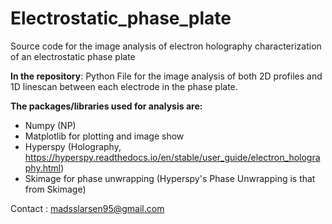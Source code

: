 # Electrostatic_phase_plate
Source code for the image analysis of electron holography characterization of an electrostatic phase plate

**In the repository**:
Python File for the image analysis of both 2D profiles and 1D linescan between each electrode in the phase plate.

**The packages/libraries used for analysis are:**
 * Numpy (NP)
 * Matplotlib for plotting and image show
 * Hyperspy (Holography, https://hyperspy.readthedocs.io/en/stable/user_guide/electron_holography.html)
 * Skimage for phase unwrapping (Hyperspy's Phase Unwrapping is that from Skimage)

Contact : madsslarsen95@gmail.com
